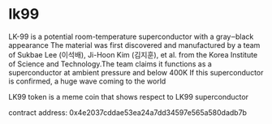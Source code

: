 # lk99
LK-99 is a potential room-temperature superconductor with a gray‒black appearance
The material was first discovered and manufactured by a team of Sukbae Lee (이석배), Ji-Hoon Kim (김지훈), et al. from the Korea Institute of Science and Technology.The team claims it functions as a superconductor at ambient pressure and below 400K
If this superconductor is confirmed, a huge wave coming to the world

LK99 token is a meme coin that shows respect to LK99 superconductor

contract address: 0x4e2037cddae53ea24a7dd34597e565a580dadb7b
